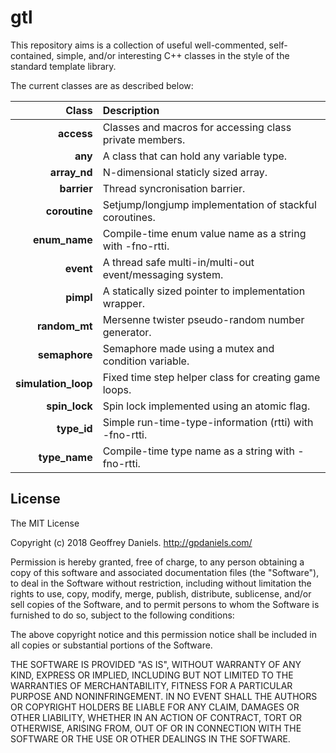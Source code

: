 
# gtl #

This repository aims is a collection of useful well-commented, self-contained, simple, and/or interesting C++ classes in the style of the standard template library.

The current classes are as described below:

| Class               | Description                                              |
|--------------------:|:---------------------------------------------------------|
| **access**          | Classes and macros for accessing class private members.  |
| **any**             | A class that can hold any variable type.                 |
| **array_nd**        | N-dimensional staticly sized array.                      |
| **barrier**         | Thread syncronisation barrier.                           |
| **coroutine**       | Setjump/longjump implementation of stackful coroutines.  |
| **enum_name**       | Compile-time enum value name as a string with -fno-rtti. |
| **event**           | A thread safe multi-in/multi-out event/messaging system. |
| **pimpl**           | A statically sized pointer to implementation wrapper.    |
| **random_mt**       | Mersenne twister pseudo-random number generator.         | 
| **semaphore**       | Semaphore made using a mutex and condition variable.     | 
| **simulation_loop** | Fixed time step helper class for creating game loops.    | 
| **spin_lock**       | Spin lock implemented using an atomic flag.              | 
| **type_id**         | Simple run-time-type-information (rtti) with -fno-rtti.  |
| **type_name**       | Compile-time type name as a string with -fno-rtti.       |

## License ##

The MIT License

Copyright (c) 2018 Geoffrey Daniels. http://gpdaniels.com/

Permission is hereby granted, free of charge, to any person obtaining a copy
of this software and associated documentation files (the "Software"), to deal
in the Software without restriction, including without limitation the rights
to use, copy, modify, merge, publish, distribute, sublicense, and/or sell
copies of the Software, and to permit persons to whom the Software is
furnished to do so, subject to the following conditions:

The above copyright notice and this permission notice shall be included in
all copies or substantial portions of the Software.

THE SOFTWARE IS PROVIDED "AS IS", WITHOUT WARRANTY OF ANY KIND, EXPRESS OR
IMPLIED, INCLUDING BUT NOT LIMITED TO THE WARRANTIES OF MERCHANTABILITY,
FITNESS FOR A PARTICULAR PURPOSE AND NONINFRINGEMENT. IN NO EVENT SHALL THE
AUTHORS OR COPYRIGHT HOLDERS BE LIABLE FOR ANY CLAIM, DAMAGES OR OTHER
LIABILITY, WHETHER IN AN ACTION OF CONTRACT, TORT OR OTHERWISE, ARISING FROM,
OUT OF OR IN CONNECTION WITH THE SOFTWARE OR THE USE OR OTHER DEALINGS IN
THE SOFTWARE.
